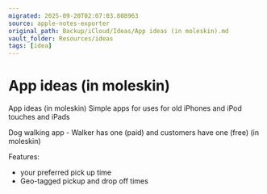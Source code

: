 ```yaml
---
migrated: 2025-09-20T02:07:03.808963
source: apple-notes-exporter
original_path: Backup/iCloud/Ideas/App ideas (in moleskin).md
vault_folder: Resources/ideas
tags: [idea]
---
```

# App ideas (in moleskin)

App ideas (in moleskin)
Simple apps for uses for old iPhones and iPod touches and iPads 

Dog walking app - Walker has one (paid) and customers have one (free)  (in moleskin)

Features:
- your preferred pick up time
- Geo-tagged pickup and drop off times

